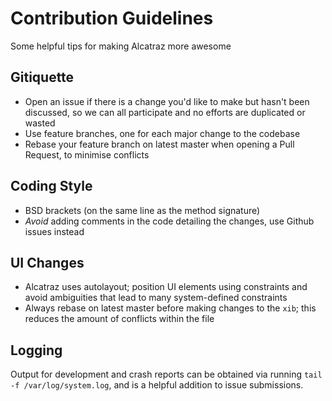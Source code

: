 # Contribution Guidelines
Some helpful tips for making Alcatraz more awesome

## Gitiquette

- Open an issue if there is a change you'd like to make but hasn't been discussed, so we can all participate and no efforts are duplicated or wasted
- Use feature branches, one for each major change to the codebase
- Rebase your feature branch on latest master when opening a Pull Request, to minimise conflicts

## Coding Style

- BSD brackets (on the same line as the method signature)
- _Avoid_ adding comments in the code detailing the changes, use Github issues instead

## UI Changes

- Alcatraz uses autolayout; position UI elements using constraints and avoid ambiguities that lead to many system-defined constraints
- Always rebase on latest master before making changes to the `xib`; this reduces the amount of conflicts within the file


## Logging

Output for development and crash reports can be obtained via running `tail -f /var/log/system.log`, and is a helpful addition to issue submissions.
